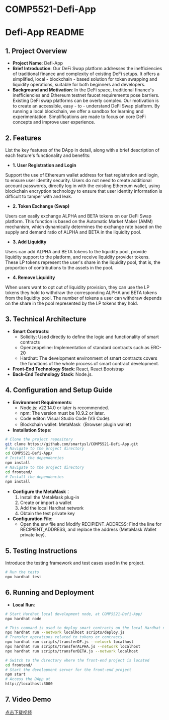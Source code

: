 # COMP5521-Defi-App
# Defi-App README

## 1. Project Overview
- **Project Name**: Defi-App
- **Brief Introduction**: Our DeFi Swap platform addresses the inefficiencies of traditional finance and complexity of existing DeFi setups. It offers a simplified, local - blockchain - based solution for token swapping and liquidity operations, suitable for both beginners and developers. 
- **Background and Motivation**: In the DeFi space, traditional finance's inefficiencies and Ethereum testnet faucet requirements pose barriers. Existing DeFi swap platforms can be overly complex. Our motivation is to create an accessible, easy - to - understand DeFi Swap platform. By running a local blockchain, we offer a sandbox for learning and experimentation. Simplifications are made to focus on core DeFi concepts and improve user experience. 

## 2. Features
List the key features of the DApp in detail, along with a brief description of each feature's functionality and benefits:

  -  **1. User Registration and Login**

Support the use of Ethereum wallet address for fast registration and login, to ensure user identity security. Users do not need to create additional account passwords, directly log in with the existing Ethereum wallet, using blockchain encryption technology to ensure that user identity information is difficult to tamper with and leak.

  -  **2. Token Exchange (Swap)**

Users can easily exchange ALPHA and BETA tokens on our DeFi Swap platform. This function is based on the Automatic Market Maker (AMM) mechanism, which dynamically determines the exchange rate based on the supply and demand ratio of ALPHA and BETA in the liquidity pool.

- **3. Add Liquidity**

Users can add ALPHA and BETA tokens to the liquidity pool, provide liquidity support to the platform, and receive liquidity provider tokens. These LP tokens represent the user's share in the liquidity pool, that is, the proportion of contributions to the assets in the pool.

  - **4. Remove Liquidity**

When users want to opt out of liquidity provision, they can use the LP tokens they hold to withdraw the corresponding ALPHA and BETA tokens from the liquidity pool. The number of tokens a user can withdraw depends on the share in the pool represented by the LP tokens they hold.

## 3. Technical Architecture
- **Smart Contracts**: 
  - Solidity: Used directly to define the logic and functionality of smart contracts
  - Openzeppeline: Implementation of standard contracts such as ERC-20
  - Hardhat: The development environment of smart contracts covers the functions of the whole process of smart contract development.
- **Front-End Technology Stack**: React, React Bootstrap
- **Back-End Technology Stack**: Node.js.

## 4. Configuration and Setup Guide
- **Environment Requirements**:
  - Node.js: v22.14.0 or later is recommended.
  - npm: The version must be 10.9.2 or later.
  - Code editor: Visual Studio Code (VS Code).
  - Blockchain wallet: MetaMask（Browser plugin wallet）
- **Installation Steps**:
```bash
# Clone the project repository
git clone https://github.com/smartysl/COMP5521-Defi-App.git
# Navigate to the project directory
cd COMP5521-Defi-App/
# Install the dependencies
npm install
# Navigate to the project directory
cd frontend/
# Install the dependencies
npm install
```
- **Configure the MetaMask**：
  1. Install the MetaMask plug-in
  2. Create or import a wallet
  3. Add the local Hardhat network
  4. Obtain the test private key
- **Configuration File**: 
  - Open the.env file and Modify RECIPIENT_ADDRESS: Find the line for RECIPIENT_ADDRESS, and replace the address (MetaMask Wallet private key).
 
## 5. Testing Instructions
Introduce the testing framework and test cases used in the project. 
```bash
# Run the tests
npx hardhat test
```

## 6. Running and Deployment
- **Local Run**:
```bash
# Start Hardhat local development node, at COMP5521-Defi-App/
npx hardhat node

# This command is used to deploy smart contracts on the local Hardhat network.
npx hardhat run --network localhost scripts/deploy.js
# Transfer operations related to tokens or contracts.
npx hardhat run scripts/transferDF.js --network localhost
npx hardhat run scripts/transferALPHA.js --network localhost
npx hardhat run scripts/transferBETA.js --network localhost

# Switch to the directory where the front-end project is located
cd frontend/
# Start the development server for the front-end project
npm start
# Access the DApp at
http://localhost:3000
```
## 7. Video Demo
[点击下载视频](https://github.com/smartysl/COMP5521-Defi-App/releases/download/v2.0/demo.mp4)

